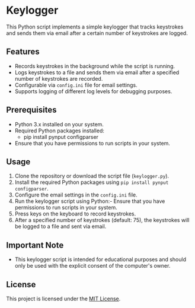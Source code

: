 # Keylogger

This Python script implements a simple keylogger that tracks keystrokes and sends them via email after a certain number of keystrokes are logged.

## Features

- Records keystrokes in the background while the script is running.
- Logs keystrokes to a file and sends them via email after a specified number of keystrokes are recorded.
- Configurable via `config.ini` file for email settings.
- Supports logging of different log levels for debugging purposes.

## Prerequisites

- Python 3.x installed on your system.
- Required Python packages installed:
    - pip install pynput configparser
- Ensure that you have permissions to run scripts in your system.

## Usage

1. Clone the repository or download the script file (`keylogger.py`).
2. Install the required Python packages using `pip install pynput configparser`.
3. Configure the email settings in the `config.ini` file.
4. Run the keylogger script using Python:- Ensure that you have permissions to run scripts in your system.
5. Press keys on the keyboard to record keystrokes.
6. After a specified number of keystrokes (default: 75), the keystrokes will be logged to a file and sent via email.

## Important Note

- This keylogger script is intended for educational purposes and should only be used with the explicit consent of the computer's owner.

## License

This project is licensed under the [MIT License](LICENSE).
